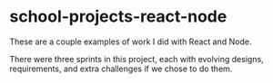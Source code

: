 # school-projects-react-node
These are a couple examples of work I did with React and Node.

There were three sprints in this project, each with evolving designs, requirements, and extra challenges if we chose to do them.

